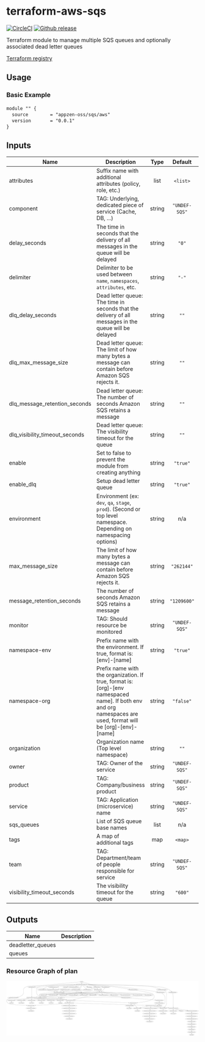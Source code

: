 # terraform-aws-sqs

[![CircleCI](https://circleci.com/gh/appzen-oss/terraform-aws-sqs.svg?style=svg)](https://circleci.com/gh/appzen-oss/terraform-aws-sqs)
[![Github release](https://img.shields.io/github/release/appzen-oss/terraform-aws-sqs.svg)](https://github.com/appzen-oss/terraform-aws-sqs/releases)

Terraform module to manage multiple SQS queues and optionally associated
dead letter queues

[Terraform registry](https://registry.terraform.io/modules/appzen-oss/sqs/aws)

## Usage

### Basic Example

```hcl
module "" {
  source        = "appzen-oss/sqs/aws"
  version       = "0.0.1"
}
```

<!-- BEGINNING OF PRE-COMMIT-TERRAFORM DOCS HOOK -->
## Inputs

| Name | Description | Type | Default | Required |
|------|-------------|:----:|:-----:|:-----:|
| attributes | Suffix name with additional attributes (policy, role, etc.) | list | `<list>` | no |
| component | TAG: Underlying, dedicated piece of service (Cache, DB, ...) | string | `"UNDEF-SQS"` | no |
| delay\_seconds | The time in seconds that the delivery of all messages in the queue will be delayed | string | `"0"` | no |
| delimiter | Delimiter to be used between `name`, `namespaces`, `attributes`, etc. | string | `"-"` | no |
| dlq\_delay\_seconds | Dead letter queue: The time in seconds that the delivery of all messages in the queue will be delayed | string | `""` | no |
| dlq\_max\_message\_size | Dead letter queue: The limit of how many bytes a message can contain before Amazon SQS rejects it. | string | `""` | no |
| dlq\_message\_retention\_seconds | Dead letter queue: The number of seconds Amazon SQS retains a message | string | `""` | no |
| dlq\_visibility\_timeout\_seconds | Dead letter queue: The visibility timeout for the queue | string | `""` | no |
| enable | Set to false to prevent the module from creating anything | string | `"true"` | no |
| enable\_dlq | Setup dead letter queue | string | `"true"` | no |
| environment | Environment (ex: `dev`, `qa`, `stage`, `prod`). (Second or top level namespace. Depending on namespacing options) | string | n/a | yes |
| max\_message\_size | The limit of how many bytes a message can contain before Amazon SQS rejects it. | string | `"262144"` | no |
| message\_retention\_seconds | The number of seconds Amazon SQS retains a message | string | `"1209600"` | no |
| monitor | TAG: Should resource be monitored | string | `"UNDEF-SQS"` | no |
| namespace-env | Prefix name with the environment. If true, format is: [env]-[name] | string | `"true"` | no |
| namespace-org | Prefix name with the organization. If true, format is: [org]-[env namespaced name]. If both env and org namespaces are used, format will be [org]-[env]-[name] | string | `"false"` | no |
| organization | Organization name (Top level namespace) | string | `""` | no |
| owner | TAG: Owner of the service | string | `"UNDEF-SQS"` | no |
| product | TAG: Company/business product | string | `"UNDEF-SQS"` | no |
| service | TAG: Application (microservice) name | string | `"UNDEF-SQS"` | no |
| sqs\_queues | List of SQS queue base names | list | n/a | yes |
| tags | A map of additional tags | map | `<map>` | no |
| team | TAG: Department/team of people responsible for service | string | `"UNDEF-SQS"` | no |
| visibility\_timeout\_seconds | The visibility timeout for the queue | string | `"600"` | no |

## Outputs

| Name | Description |
|------|-------------|
| deadletter\_queues |  |
| queues |  |

<!-- END OF PRE-COMMIT-TERRAFORM DOCS HOOK -->
<!-- BEGINNING OF PRE-COMMIT-TERRAFORM GRAPH HOOK -->

### Resource Graph of plan

![Terraform Graph](resource-plan-graph.png)
<!-- END OF PRE-COMMIT-TERRAFORM GRAPH HOOK -->
